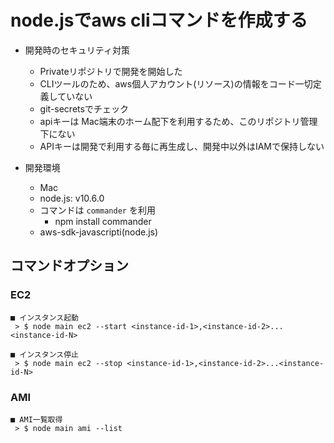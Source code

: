 # node.jsでaws cliコマンドを作成する

- 開発時のセキュリティ対策
  - Privateリポジトリで開発を開始した
  - CLIツールのため、aws個人アカウント(リソース)の情報をコード一切定義していない
  - git-secretsでチェック
  - apiキーは Mac端末のホーム配下を利用するため、このリポジトリ管理下にない
  - APIキーは開発で利用する毎に再生成し、開発中以外はIAMで保持しない

- 開発環境
  - Mac
  - node.js: v10.6.0
  - コマンドは `commander` を利用
    - npm install commander
  - aws-sdk-javascripti(node.js)

## コマンドオプション

### EC2
```
■ インスタンス起動
 > $ node main ec2 --start <instance-id-1>,<instance-id-2>...<instance-id-N>
 
■ インスタンス停止
 > $ node main ec2 --stop <instance-id-1>,<instance-id-2>...<instance-id-N> 
```

### AMI
```
■ AMI一覧取得
 > $ node main ami --list
```
